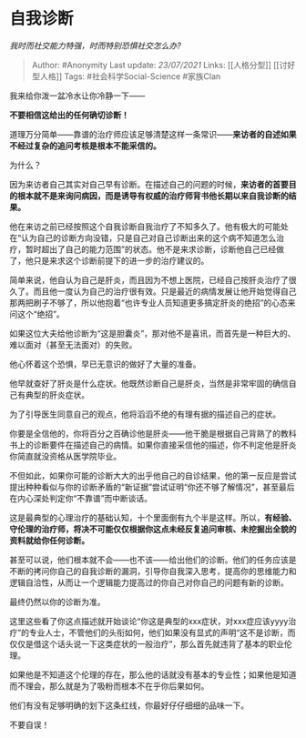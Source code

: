 # 自我诊断
*我时而社交能力特强，时而特别恐惧社交怎么办?*

> Author: #Anonymity
Last update: *23/07/2021* 
Links: [[人格分型]] [[讨好型人格]]
Tags: #社会科学Social-Science #家族Clan 

 
我来给你泼一盆冷水让你冷静一下——

**不要相信这给出的任何确切诊断！**

道理万分简单——靠谱的治疗师应该足够清楚这样一条常识——**来访者的自述如果不经过复杂的追问考核是根本不能采信的。**

为什么？

因为来访者自己其实对自己早有诊断。在描述自己的问题的时候，**来访者的首要目的根本就不是来询问病因，而是诱导有权威的治疗师背书他长期以来自我诊断的结果。**

他在来访之前已经按照这个自我诊断自我治疗了不知多久了。他有极大的可能处在“认为自己的诊断方向没错，只是自己对自己诊断出来的这个病不知道怎么治疗，暂时超出了自己的能力范围”的状态。他不是来求诊断，诊断他自己已经做了，他只是来求这个诊断前提下的进一步的治疗建议的。

简单来说，他自认为自己是肝炎，而且因为不想上医院，已经自己按肝炎治疗了很久了。而且他一度认为自己的治疗很有效。只是最近的病情发展让他开始觉得自己那两把刷子不够了，所以他抱着“也许专业人员知道更多搞定肝炎的绝招”的心态来问这个“绝招”。

如果这位大夫给他诊断为“这是胆囊炎”，那对他不是喜讯，而首先是一种巨大的、难以面对（甚至无法面对）的失败。

他心怀着这个恐惧，早已无意识的做好了大量的准备。

他早就查好了肝炎是什么症状。他既然诊断自己是肝炎，当然是非常牢固的确信自己有典型的肝炎症状。

为了引导医生同意自己的观点，他将滔滔不绝的有理有据的描述自己的症状。

你要是全信他的，你将百分之百确诊他是肝炎——他干脆是根据自己背熟了的教科书上的诊断要件在描述自己的病情。如果你直接采信他的描述，你不判定他是肝炎你简直就没资格从医学院毕业。

不但如此，如果你可能的诊断大大的出乎他自己的自诊结果，他的第一反应是尝试提出种种看似与你的诊断矛盾的“新证据”尝试证明“你还不够了解情况”，甚至最后在内心深处判定你“不靠谱”而中断谈话。

这是最典型的心理治疗的基础认知，十个里面倒有九个半是这样。所以，**有经验、守伦理的治疗师，将决不可能仅仅根据你这点未经反复追问审核、未挖掘出全貌的资料就给你任何诊断。**

甚至可以说，他们根本就不会——也不该——给出他们的诊断。他们的任务应该是不断的拷问你自己的自我诊断的漏洞，引导你自我深入思考，提高你的思维能力和逻辑自洽性，从而让一个逻辑能力提高过的你自己对你自己的问题有新的诊断。

最终仍然以你的诊断为准。

这里这些看了你这点描述就开始谈论“你这是典型的xxx症状，对xxx症应该yyyy治疗”的专业人士，不管他们的头衔如何，他们如果没有显式的声明“这不是诊断，而仅仅是借这个话头说一下这类症状的一般治疗”，那么首先就违背了基本的职业伦理。

如果他是不知道这个伦理的存在，那么他的话就没有基本的专业性；如果他是知道而不理会，那么就是为了吸粉而根本不在乎你后果如何。

他们有没有足够明确的划下这条红线，你最好仔仔细细的品味一下。

不要自误！



